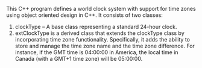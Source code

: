 This C++ program defines a world clock system with support for time zones using object oriented design in C++. It consists of two classes:
1. clockType – A base class representing a standard 24-hour clock.
2. extClockType is a derived class that extends the clockType class by incorporating time zone functionality. Specifically, it adds the ability to store and manage the time zone name and the time zone difference. For instance, if the GMT time is 04:00:00 in America, the local time in Canada (with a GMT+1 time zone) will be 05:00:00.

   
